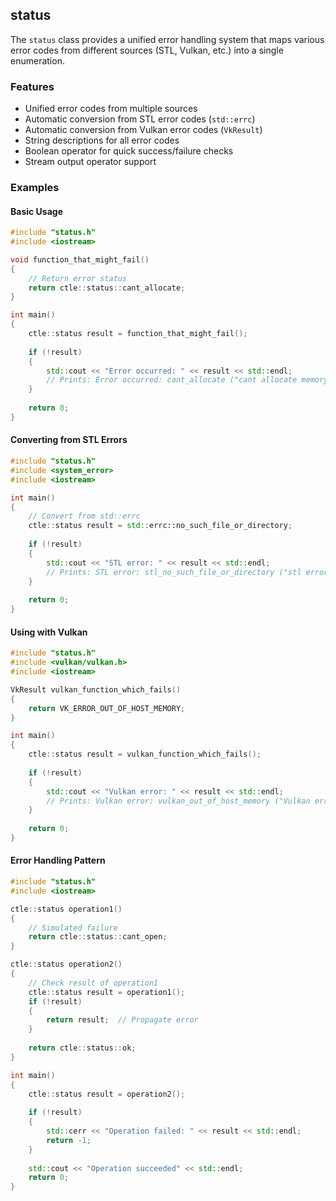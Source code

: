 ## status

The `status` class provides a unified error handling system that maps various error codes from different sources (STL, Vulkan, etc.) into a single enumeration.

### Features

- Unified error codes from multiple sources
- Automatic conversion from STL error codes (`std::errc`)
- Automatic conversion from Vulkan error codes (`VkResult`)
- String descriptions for all error codes
- Boolean operator for quick success/failure checks
- Stream output operator support

### Examples

#### Basic Usage

```cpp
#include "status.h"
#include <iostream>

void function_that_might_fail()
{
    // Return error status
    return ctle::status::cant_allocate;
}

int main()
{
    ctle::status result = function_that_might_fail();
    
    if (!result)
    {
        std::cout << "Error occurred: " << result << std::endl;
        // Prints: Error occurred: cant_allocate ("cant allocate memory")
    }
    
    return 0;
}
```

#### Converting from STL Errors

```cpp
#include "status.h"
#include <system_error>
#include <iostream>

int main()
{
    // Convert from std::errc
    ctle::status result = std::errc::no_such_file_or_directory;
    
    if (!result)
    {
        std::cout << "STL error: " << result << std::endl;
        // Prints: STL error: stl_no_such_file_or_directory ("stl error code: errc::no_such_file_or_directory")
    }
    
    return 0;
}
```

#### Using with Vulkan

```cpp
#include "status.h"
#include <vulkan/vulkan.h>
#include <iostream>

VkResult vulkan_function_which_fails()
{
	return VK_ERROR_OUT_OF_HOST_MEMORY;
}

int main()
{
    ctle::status result = vulkan_function_which_fails();
    
    if (!result)
    {
        std::cout << "Vulkan error: " << result << std::endl;
        // Prints: Vulkan error: vulkan_out_of_host_memory ("Vulkan error code VkResult::VK_ERROR_OUT_OF_HOST_MEMORY")
    }
    
    return 0;
}
```

#### Error Handling Pattern

```cpp
#include "status.h"
#include <iostream>

ctle::status operation1()
{
    // Simulated failure
    return ctle::status::cant_open;
}

ctle::status operation2()
{
    // Check result of operation1
    ctle::status result = operation1();
    if (!result)
    {
        return result;  // Propagate error
    }
    
    return ctle::status::ok;
}

int main()
{
    ctle::status result = operation2();
    
    if (!result)
    {
        std::cerr << "Operation failed: " << result << std::endl;
        return -1;
    }
    
    std::cout << "Operation succeeded" << std::endl;
    return 0;
}
```